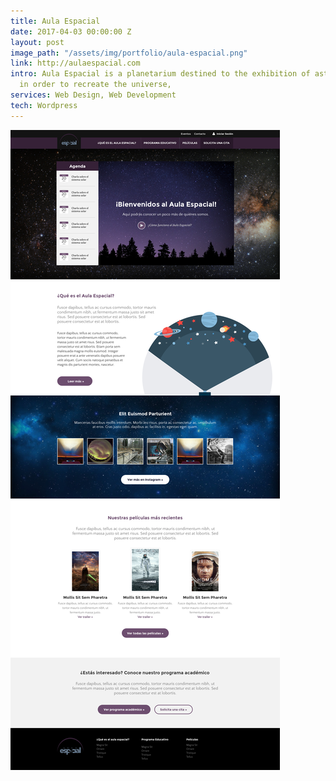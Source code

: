 ```yaml
---
title: Aula Espacial
date: 2017-04-03 00:00:00 Z
layout: post
image_path: "/assets/img/portfolio/aula-espacial.png"
link: http://aulaespacial.com
intro: Aula Espacial is a planetarium destined to the exhibition of astronomical spectacles
  in order to recreate the universe,
services: Web Design, Web Development
tech: Wordpress
---
```


![alt text](/assets/img/portfolio/aulaespacial-full.png "Aula Espacial")
